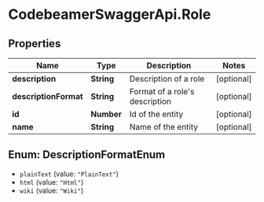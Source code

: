 # CodebeamerSwaggerApi.Role

## Properties
Name | Type | Description | Notes
------------ | ------------- | ------------- | -------------
**description** | **String** | Description of a role | [optional] 
**descriptionFormat** | **String** | Format of a role&#x27;s description | [optional] 
**id** | **Number** | Id of the entity | [optional] 
**name** | **String** | Name of the entity | [optional] 

<a name="DescriptionFormatEnum"></a>
## Enum: DescriptionFormatEnum

* `plainText` (value: `"PlainText"`)
* `html` (value: `"Html"`)
* `wiki` (value: `"Wiki"`)

